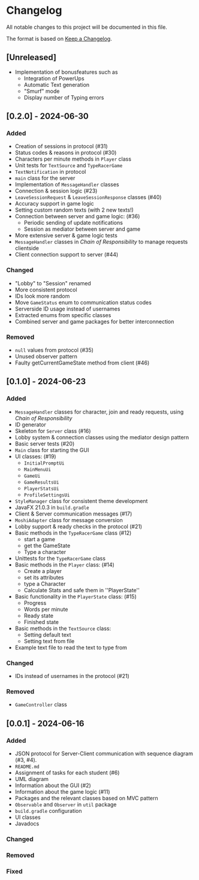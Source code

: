 # Changelog

All notable changes to this project will be documented in this file.

The format is based on [Keep a Changelog](https://keepachangelog.com/en/1.1.0/).

## [Unreleased]
- Implementation of bonusfeatures such as
  - Integration of PowerUps
  - Automatic Text generation
  - "Smurf" mode
  - Display number of Typing errors

## [0.2.0] - 2024-06-30

### Added
- Creation of sessions in protocol (#31)
- Status codes & reasons in protocol (#30)
- Characters per minute methods in `Player` class
- Unit tests for `TextSource` and `TypeRacerGame`
- `TextNotification` in protocol
- `main` class for the server
- Implementation of `MessageHandler` classes
- Connection & session logic (#23)
- `LeaveSessionRequest` & `LeaveSessionResponse` classes (#40)
- Accuracy support in game logic
- Setting custom random texts (with 2 new texts!)
- Connection between server and game logic: (#36)
  - Periodic sending of update notifications
  - Session as mediator between server and game
- More extensive server & game logic tests
- `MessageHandler` classes in *Chain of Responsibility* to manage requests clientside
- Client connection support to server (#44)

### Changed
- "Lobby" to "Session" renamed
- More consistent protocol
- IDs look more random
- Move `GameStatus` enum to communication status codes
- Serverside ID usage instead of usernames
- Extracted enums from specific classes
- Combined server and game packages for better interconnection

### Removed
- `null` values from protocol (#35)
- Unused observer pattern
- Faulty getCurrentGameState method from client (#46)

## [0.1.0] - 2024-06-23

### Added
- `MessageHandler` classes for character, join and ready requests, using *Chain of Responsibility*
- ID generator
- Skeleton for `Server` class (#16)
- Lobby system & connection classes using the mediator design pattern
- Basic server tests (#20)
- `Main` class for starting the GUI
- UI classes: (#19)
  - `InitialPromptUi`
  - `MainMenuUi`
  - `GameUi`
  - `GameResultsUi`
  - `PlayerStatsUi`
  - `ProfileSettingsUi`
- `StyleManager` class for consistent theme development
- JavaFX 21.0.3 in `build.gradle`
- Client & Server communication messages (#17)
- `MoshiAdapter` class for message conversion
- Lobby support & ready checks in the protocol (#21)
- Basic methods in the `TypeRacerGame` class (#12)
  - start a game
  - get the GameState
  - Type a character
- Unittests for the `TypeRacerGame` class
- Basic methods in the `Player` class: (#14)
  - Create a player
  - set its attributes
  - type a Character
  - Calculate Stats and safe them in ''PlayerState''
- Basic functionality in the `PlayerState` class: (#15)
  - Progress
  - Words per minute
  - Ready state
  - Finished state
- Basic methods in the `TextSource` class:
  - Setting default text
  - Setting text from file
- Example text file to read the text to type from

### Changed
- IDs instead of usernames in the protocol (#21)

### Removed
- `GameController` class

## [0.0.1] - 2024-06-16

### Added
- JSON protocol for Server-Client communication with sequence diagram (#3, #4).
- `README.md`
- Assignment of tasks for each student (#6)
- UML diagram
- Information about the GUI (#2)
- Information about the game logic (#11)
- Packages and the relevant classes based on MVC pattern
- `Observable` and `Observer` in `util` package
- `build.gradle` configuration
- UI classes
- Javadocs

### Changed

### Removed

### Fixed
